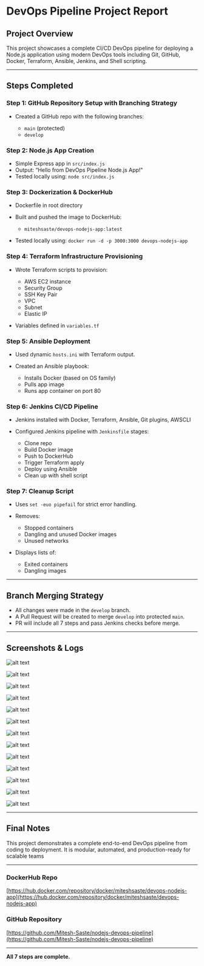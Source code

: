 # DevOps Pipeline Project Report

## Project Overview

This project showcases a complete CI/CD DevOps pipeline for deploying a Node.js application using modern DevOps tools including Git, GitHub, Docker, Terraform, Ansible, Jenkins, and Shell scripting.

---

## Steps Completed

### Step 1: GitHub Repository Setup with Branching Strategy

* Created a GitHub repo with the following branches:

  * `main` (protected)
  * `develop`

### Step 2: Node.js App Creation

* Simple Express app in `src/index.js`
* Output: “Hello from DevOps Pipeline Node.js App!"
* Tested locally using: `node src/index.js`

### Step 3: Dockerization & DockerHub

* Dockerfile in root directory
* Built and pushed the image to DockerHub:

  * `miteshsaste/devops-nodejs-app:latest`

* Tested locally using: `docker run -d -p 3000:3000 devops-nodejs-app`

### Step 4: Terraform Infrastructure Provisioning

* Wrote Terraform scripts to provision:

  * AWS EC2 instance
  * Security Group
  * SSH Key Pair
  * VPC
  * Subnet
  * Elastic IP

* Variables defined in `variables.tf`

### Step 5: Ansible Deployment

* Used dynamic `hosts.ini` with Terraform output.
* Created an Ansible playbook:

  * Installs Docker (based on OS family)
  * Pulls app image
  * Runs app container on port 80

### Step 6: Jenkins CI/CD Pipeline

* Jenkins installed with Docker, Terraform, Ansible, Git plugins, AWSCLI
* Configured Jenkins pipeline with `Jenkinsfile` stages:

  * Clone repo
  * Build Docker image
  * Push to DockerHub
  * Trigger Terraform apply
  * Deploy using Ansible
  * Clean up with shell script

### Step 7: Cleanup Script

* Uses `set -euo pipefail` for strict error handling.
* Removes:

  * Stopped containers
  * Dangling and unused Docker images
  * Unused networks

* Displays lists of:

  * Exited containers
  * Dangling images

---

## Branch Merging Strategy

* All changes were made in the `develop` branch.
* A Pull Request will be created to merge `develop` into protected `main`.
* PR will include all 7 steps and pass Jenkins checks before merge.

---

## Screenshots & Logs

![alt text](image.png)

![alt text](image-1.png)

![alt text](image-2.png)

![alt text](image-3.png)

![alt text](image-4.png)

![alt text](image-5.png)

![alt text](image-6.png)

![alt text](image-7.png)

![alt text](image-8.png)

![alt text](image-9.png)

![alt text](image-10.png)

![alt text](image-11.png)

![alt text](<Screenshot 2025-07-24 235911.png>)

---

## Final Notes

This project demonstrates a complete end-to-end DevOps pipeline from coding to deployment. It is modular, automated, and production-ready for scalable teams

---

### DockerHub Repo

[https://hub.docker.com/repository/docker/miteshsaste/devops-nodejs-app](https://hub.docker.com/repository/docker/miteshsaste/devops-nodejs-app)

### GitHub Repository

[https://github.com/Mitesh-Saste/nodejs-devops-pipeline](https://github.com/Mitesh-Saste/nodejs-devops-pipeline)

---

 **All 7 steps are complete.**
